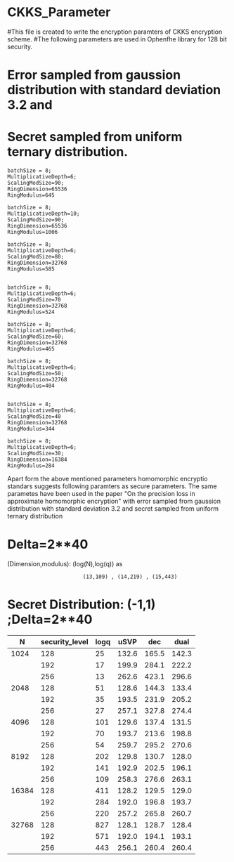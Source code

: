# CKKS_Parameter
#This file is created to write the encryption paramters of CKKS encryption scheme.
#The following parameters are used in Ophenfhe library for 128 bit security.
# Error sampled from gaussion distribution with standard deviation 3.2 and 
# Secret sampled from uniform ternary distribution. 

    batchSize = 8;
    MultiplicativeDepth=6;
    ScalingModSize=90;
    RingDimension=65536
    RingModulus=645

    batchSize = 8;
    MultiplicativeDepth=10;
    ScalingModSize=90;
    RingDimension=65536
    RingModulus=1006
    
    batchSize = 8;
    MultiplicativeDepth=6;
    ScalingModSize=80;
    RingDimension=32768
    RingModulus=585
    
    
    batchSize = 8;
    MultiplicativeDepth=6;
    ScalingModSize=70
    RingDimension=32768
    RingModulus=524
    
    batchSize = 8;
    MultiplicativeDepth=6;
    ScalingModSize=60;
    RingDimension=32768
    RingModulus=465
    
    batchSize = 8;
    MultiplicativeDepth=6;
    ScalingModSize=50;
    RingDimension=32768
    RingModulus=404
    
    
    batchSize = 8;
    MultiplicativeDepth=6;
    ScalingModSize=40
    RingDimension=32768
    RingModulus=344
    
    batchSize = 8;
    MultiplicativeDepth=6;
    ScalingModSize=30;
    RingDimension=16384
    RingModulus=284
    
 Apart form the above mentioned parameters homomorphic encryptio standars suggests following paramters as secure parameters.
 The same parametes have been used in the paper "On the precision loss in approximate homomorphic encryption" with error sampled from gaussion distribution with standard deviation 3.2 and secret sampled from uniform ternary distribution 
# Delta=2**40

(Dimension,modulus): (log(N),log(q)) as

                            (13,109) , (14,219) , (15,443)
			    
			    

 # Secret Distribution: (-1,1)    ;Delta=2**40                                   

| N    |security_level|	logq  |	    uSVP   |	  dec	 |   	dual  |
|------|--------------|-------|------------|-------------|------------|
| 1024 |    128       | 25    |     132.6  |	165.5	 |	142.3 |	
|      |    192	      | 17    |	    199.9  |	284.1	 |	222.2 |	
|      |    256	      | 13    |	    262.6  |	423.1	 |	296.6 |
| 2048 |    128	      | 51    |	    128.6  |	144.3	 |	133.4 |	
|      |    192	      | 35    |	    193.5  |	231.9	 |	205.2 |
|      |    256	      | 27    |	    257.1  |	327.8	 |	274.4 |
|4096  |    128	      | 101   |	    129.6  |	137.4	 |	131.5 | 
|      |    192	      | 70    |	    193.7  |	213.6	 |	198.8 |
|      |    256	      | 54    |	    259.7  |	295.2	 |	270.6 |
| 8192 |    128	      | 202   |	    129.8  |	130.7	 |	128.0 |
|      |    192	      |	141   |	    192.9  |	202.5	 |	196.1 |
|      |    256	      |	109   |	    258.3  |	276.6	 |	263.1 |   
| 16384|    128	      | 411   |	    128.2  |	129.5	 |	129.0 |
|      |    192	      |	284   |	    192.0  |	196.8	 |	193.7 | 
|      |    256	      |	220   |	    257.2  |	265.8	 |	260.7 |
| 32768|    128	      |	827   |	    128.1  |	128.7	 |	128.4 |  
|      |     192      | 571   |	    192.0  |	194.1	 |	193.1 |
|      |     256      | 443   |	    256.1  |	260.4	 |	260.4 |

